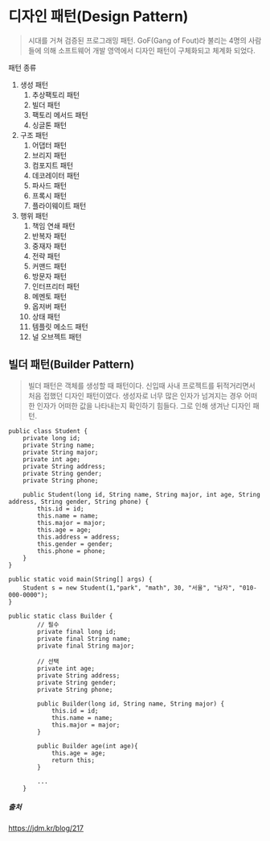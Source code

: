 # 디자인 패턴(Design Pattern)
> 시대를 거쳐 검증된 프로그래밍 패턴. GoF(Gang of Fout)라 불리는 4명의 사람들에 의해 
> 소프트웨어 개발 영역에서 디자인 패턴이 구체화되고 체계화 되었다.  

패턴 종류
1) 생성 패턴
    1. 추상팩토리 패턴
    2. 빌더 패턴
    3. 팩토리 메서드 패턴
    4. 싱글톤 패턴 
2) 구조 패턴
    1. 어댑터 패턴
    2. 브리지 패턴
    3. 컴포지트 패턴
    4. 데코레이터 패턴
    5. 파사드 패턴
    6. 프록시 패턴
    7. 플라이웨이트 패턴
3) 행위 패턴
    1. 책임 연쇄 패턴
    2. 반복자 패턴
    3. 중재자 패턴
    4. 전략 패턴
    5. 커맨드 패턴
    6. 방문자 패턴
    7. 인터프리터 패턴
    8. 메멘토 패턴
    9. 옵저버 패턴
    10. 상태 패턴
    11. 템플릿 메소드 패턴
    12. 널 오브젝트 패턴


## 빌더 패턴(Builder Pattern)
> 빌더 패턴은 객체를 생성할 때 패턴이다. 신입때 사내 프로젝트를 뒤적거리면서 처음 접했던 디자인 패턴이였다.
생성자로 너무 많은 인자가 넘겨지는 경우 어떠한 인자가 어떠한 값을 나타내는지 확인하기 힘들다. 그로 인해 생겨난 디자인 패턴.

```
public class Student {
    private long id;
    private String name;
    private String major;
    private int age;
    private String address;
    private String gender;
    private String phone;

    public Student(long id, String name, String major, int age, String address, String gender, String phone) {
        this.id = id;
        this.name = name;
        this.major = major;
        this.age = age;
        this.address = address;
        this.gender = gender;
        this.phone = phone;
    }
}

```

```
public static void main(String[] args) {
    Student s = new Student(1,"park", "math", 30, "서울", "남자", "010-000-0000");
}
```
  
```
public static class Builder {
        // 필수
        private final long id;
        private final String name;
        private final String major;
        
        // 선택
        private int age;
        private String address;
        private String gender;
        private String phone;

        public Builder(long id, String name, String major) {
            this.id = id;
            this.name = name;
            this.major = major;
        }
        
        public Builder age(int age){
            this.age = age;
            return this;
        }
        
        ...
    }
```

##### 출처
https://jdm.kr/blog/217